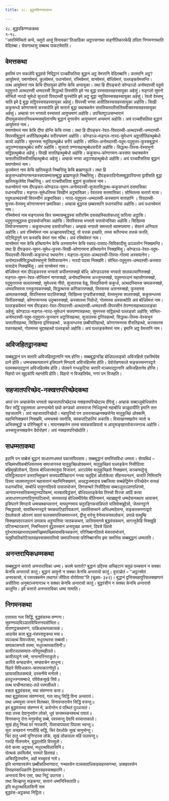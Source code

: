 ```yaml
---
title: २८. बुद्धपकिण्णककथा

---
```

२८. बुद्धपकिण्णककथा  
१-१८.  
‘‘अपरिमेय्यितो कप्पे, चतुरो आसुं विनायका’’तिआदिका अट्ठारसगाथा सङ्गीतिकारकेहि ठपिता निगमनगाथाति वेदितब्बा। सेसगाथासु सब्बत्थ पाकटमेवाति।  


## वेमत्तकथा

इमस्मिं पन सकलेपि बुद्धवंसे निद्दिट्ठानं पञ्चवीसतिया बुद्धानं अट्ठ वेमत्तानि वेदितब्बानि। कतमानि अट्ठ? आयुवेमत्तं, पमाणवेमत्तं, कुलवेमत्तं, पधानवेमत्तं, रस्मिवेमत्तं, यानवेमत्तं, बोधिवेमत्तं, पल्लङ्कवेमत्तन्ति।  
तत्थ आयुवेमत्तं नाम केचि दीघायुका होन्ति केचि अप्पायुका। तथा हि दीपङ्करो कोण्डञ्ञो अनोमदस्सी पदुमो पदुमुत्तरो अत्थदस्सी धम्मदस्सी सिद्धत्थो तिस्सोति इमे नव बुद्धा वस्ससतसहस्सायुका अहेसुं। मङ्गलो सुमनो सोभितो नारदो सुमेधो सुजातो पियदस्सी फुस्सोति इमे अट्ठ बुद्धा नवुतिवस्ससहस्सायुका अहेसुं। रेवतो वेस्सभू चाति इमे द्वे बुद्धा सट्ठिवस्ससहस्सायुका अहेसुं। विपस्सी भगवा असीतिवस्ससहस्सायुका अहोसि। सिखी ककुसन्धो कोणागमनो कस्सपोति इमे चत्तारो बुद्धा यथाक्कमेन सत्ततिचत्तालीसतिंसवीसवस्ससहस्सायुका अहेसुं। अम्हाकं पन भगवतो वस्ससतं आयुप्पमाणं अहोसि। उपचितपुञ्ञसम्भारानं दीघायुकसंवत्तनियकम्मसमुपेतानम्पि बुद्धानं युगवसेन आयुप्पमाणं अप्पमाणं अहोसि। अयं पञ्चवीसतिया बुद्धानं आयुवेमत्तं नाम।  
पमाणवेमत्तं नाम केचि दीघा होन्ति केचि रस्सा। तथा हि दीपङ्कर-रेवत-पियदस्सी-अत्थदस्सी-धम्मदस्सी-विपस्सीबुद्धानं असीतिहत्थुब्बेधं सरीरप्पमाणं अहोसि। कोण्डञ्ञ-मङ्गल-नारद-सुमेधानं अट्ठासीतिहत्थुब्बेधो कायो अहोसि। सुमनस्स नवुतिहत्थुब्बेधं सरीरं अहोसि। सोभित-अनोमदस्सी-पदुम-पदुमुत्तर-फुस्सबुद्धानं अट्ठपण्णासहत्थुब्बेधं सरीरं अहोसि। सुजातो पण्णासहत्थुब्बेधसरीरो अहोसि। सिद्धत्थ-तिस्स-वेस्सभुनो सट्ठिहत्थुब्बेधा अहेसुं। सिखी सत्ततिहत्थुब्बेधो अहोसि। ककुसन्ध-कोणागमन-कस्सपा यथाक्कमेन चत्तालीसतिंसवीसतिहत्थुब्बेधा अहेसुं। अम्हाकं भगवा अट्ठारसहत्थुब्बेधो अहोसि। अयं पञ्चवीसतिया बुद्धानं पमाणवेमत्तं नाम।  
कुलवेमत्तं नाम केचि खत्तियकुले निब्बत्तिंसु केचि ब्राह्मणकुले। तथा हि ककुसन्धकोणागमनकस्सपसम्मासम्बुद्धा ब्राह्मणकुले निब्बत्तिंसु। दीपङ्करादिगोतमबुद्धपरियन्ता द्वावीसति बुद्धा खत्तियकुलेयेव निब्बत्तिंसु। अयं पञ्चवीसतिया बुद्धानं कुलवेमत्तं नाम।  
पधानवेमत्तं नाम दीपङ्कर-कोण्डञ्ञ-सुमन-अनोमदस्सी-सुजातसिद्धत्थ-ककुसन्धानं दसमासिका पधानचरिया। मङ्गल-सुमेधतिस्स सिखीनं अट्ठमासिका। रेवतस्स सत्तमासिका। सोभितस्स चत्तारो मासा। पदुमअत्थदस्सी विपस्सीनं अड्ढमासिका। नारद-पदुमुत्तर-धम्मदस्सी-कस्सपानं सत्ताहानि । पियदस्सी-फुस्स-वेस्सभू कोणागमनानं छमासिका। अम्हाकं बुद्धस्स छब्बस्सानि पधानचरिया अहोसि। अयं पधानवेमत्तं नाम।  
रस्मिवेमत्तं नाम मङ्गलस्स किर सम्मासम्बुद्धस्स सरीरस्मि दससहस्सिलोकधातुं फरित्वा अट्ठासि। पदुमुत्तरबुद्धस्स द्वादसयोजनिका अहोसि। विपस्सिस्स भगवतो सत्तयोजनिका अहोसि। सिखिस्स तियोजनप्पमाणा। ककुसन्धस्स दसयोजनिका। अम्हाकं भगवतो समन्ततो ब्यामप्पमाणा। सेसानं अनियता अहोसि। अयं रस्मिवेमत्तं नाम अज्झासयपटिबद्धं, यो यत्तकं इच्छति, तस्स सरीरप्पभा तत्तकं फरति, पटिविद्धगुणे पन कस्सचि वेमत्तं नाम नत्थि। अयं रस्मिवेमत्तं नाम।  
यानवेमत्तं नाम केचि हत्थियानेन केचि अस्सयानेन केचि रथपद-पासाद-सिविकादीसु अञ्ञतरेन निक्खमन्ति। तथा हि दीपङ्कर-सुमन-सुमेध-फुस्स-सिखी-कोणागमना हत्थियानेन निक्खमिंसु। कोण्डञ्ञ-रेवत-पदुम-पियदस्सी-विपस्सी-ककुसन्धा रथयानेन। मङ्गल-सुजात-अत्थदस्सी-तिस्स-गोतमा अस्सयानेन। अनोमदस्सीसिद्धत्थवेस्सभुनो सिविकायानेन। नारदो पदसा निक्खमि। सोभित-पदुमुत्तर-धम्मदस्सी-कस्सपा पासादेन निक्खमिंसु। अयं यानवेमत्तं नाम।  
बोधिवेमत्तं नाम दीपङ्करस्स भगवतो कपीतनरुक्खो बोधि; कोण्डञ्ञस्स भगवतो सालकल्याणिरुक्खो , मङ्गल-सुमन-रेवत-सोभितानं नागरुक्खो, अनोमदस्सिस्स अज्जुनरुक्खो, पदुमनारदानं महासोणरुक्खो, पदुमुत्तरस्स सललरुक्खो, सुमेधस्स नीपो, सुजातस्स वेळु, पियदस्सिनो ककुधो, अत्थदस्सिस्स चम्पकरुक्खो, धम्मदस्सिस्स रत्तकुरवकरुक्खो, सिद्धत्थस्स कणिकाररुक्खो, तिस्सस्स असनरुक्खो, फुस्सस्स आमलकरुक्खो, विपस्सिस्स पाटलिरुक्खो, सिखिस्स पुण्डरीकरुक्खो, वेस्सभुस्स सालरुक्खो, ककुसन्धस्स सिरीसरुक्खो, कोणागमनस्स उदुम्बररुक्खो, कस्सपस्स निग्रोधो, गोतमस्स अस्सत्थोति अयं बोधिवेमत्तं नाम।  
पल्लङ्कवेमत्तं नाम दीपङ्कर-रेवत-पियदस्सी-अत्थदस्सी-धम्मदस्सी-विपस्सीनं तेपण्णासहत्थपल्लङ्का अहेसुं; कोण्डञ्ञ-मङ्गल-नारद-सुमेधानं सत्तपण्णासहत्था; सुमनस्स सट्ठिहत्थो पल्लङ्को अहोसि; सोभित-अनोमदस्सी-पदुम-पदुमुत्तर-फुस्सानं अट्ठत्तिंसहत्था, सुजातस्स द्वत्तिंसहत्थो, सिद्धत्थ-तिस्स-वेस्सभूनं चत्तालीसहत्था, सिखिस्स द्वत्तिंसहत्थो , ककुसन्धस्स छब्बीसतिहत्थो, कोणागमनस्स वीसतिहत्थो, कस्सपस्स पन्नरसहत्थो, गोतमस्स चुद्दसहत्थो पल्लङ्को अहोसि। अयं पल्लङ्कवेमत्तं नाम। इमानि अट्ठ वेमत्तानि नाम।  


## अविजहितट्ठानकथा

सब्बबुद्धानं पन चत्तारि अविजहितट्ठानानि नाम होन्ति। सब्बबुद्धानञ्हि बोधिपल्लङ्को अविजहितो एकस्मिंयेव ठाने होति। धम्मचक्कप्पवत्तनं इसिपतने मिगदाये अविजहितमेव होति। देवोरोहणकाले सङ्कस्सनगरद्वारे पठमक्कपादट्ठानं अविजहितमेव होति। जेतवने गन्धकुटिया चत्तारि मञ्चपादट्ठानानि अविजहितानेव होन्ति। विहारो पन खुद्दकोपि महन्तोपि होति। विहारो न विजहतियेव, नगरं पन विजहति।  


## सहजातपरिच्छेद-नक्खत्तपरिच्छेदकथा

अपरं पन अम्हाकंयेव भगवतो सहजातपरिच्छेदञ्च नक्खत्तपरिच्छेदञ्च दीपेसुं। अम्हाकं सब्बञ्ञुबोधिसत्तेन किर सद्धिं राहुलमाता आनन्दत्थेरो छन्नो कण्डको अस्सराजा निधिकुम्भो महाबोधि काळुदायीति इमानि सत्त सहजातानि। अयं सहजातपरिच्छेदो। महापुरिसो पन उत्तरासाळ्हनक्खत्तेनेव मातुकुच्छिं ओक्कमि, महाभिनिक्खमनं निक्खमि, धम्मचक्कं पवत्तेसि, यमकपाटिहारियं अकासि। विसाखनक्खत्तेन जातो च अभिसम्बुद्धो च परिनिब्बुतो च। माघनक्खत्तेन तस्स सावकसन्निपातो च आयुसङ्खारवोसज्जनञ्च अहोसि। अस्सयुजनक्खत्तेन देवोरोहणं। अयं नक्खत्तपरिच्छेदोति।  


## सधम्मताकथा

इदानि पन सब्बेसं बुद्धानं साधारणधम्मतं पकासयिस्साम। सब्बबुद्धानं समत्तिंसविधा धम्मता। सेय्यथिदं – पच्छिमभविकबोधिसत्तस्स सम्पजानस्स मातुकुच्छिओक्कमनं, मातुकुच्छियं पल्लङ्केन निसीदित्वा बहिमुखोलोकनं, ठिताय बोधिसत्तमातुया विजायनं, अरञ्ञेयेव मातुकुच्छितो निक्खमनं, कञ्चनपट्टेसु पतिट्ठितपादानं उत्तराभिमुखानं सत्तपदवीतिहारानं गन्त्वा चतुद्दिसं ओलोकेत्वा सीहनादनदनं, चत्तारि निमित्तानि दिस्वा जातमत्तपुत्तानं महासत्तानं महाभिनिक्खमनं, अरहद्धजमादाय पब्बजित्वा सब्बहेट्ठिमेन परिच्छेदेन सत्ताहं पधानचरिया, सम्बोधिं पापुणनदिवसे पायासभोजनं, तिणसन्थरे निसीदित्वा सब्बञ्ञुतञ्ञाणाधिगमो, आनापानस्सतिकम्मट्ठानपरिकम्मं, मारबलविद्धंसनं, बोधिपल्लङ्केयेव तिस्सो विज्जा आदिं कत्वा असाधारणञाणादिगुणपटिलाभो, सत्तसत्ताहं बोधिसमीपेयेव वीतिनामनं, महाब्रह्मुनो धम्मदेसनत्थाय आयाचनं, इसिपतने मिगदाये धम्मचक्कप्पवत्तनं, माघपुण्णमाय चतुरङ्गिकसन्निपाते पातिमोक्खुद्देसो, जेतवनट्ठाने निबद्धवासो, सावत्थिनगरद्वारे यमकपाटिहारियकरणं, तावतिंसभवने अभिधम्मदेसना, सङ्कस्सनगरद्वारे देवलोकतो ओतरणं सततं फलसमापत्तिसमापज्जनं, द्वीसु वारेसु वेनेय्यजनावलोकनं, उप्पन्ने वत्थुम्हि सिक्खापदपञ्ञापनं उप्पन्नाय अट्ठुप्पत्तिया जातककथनं, ञातिसमागमे बुद्धवंसकथनं, आगन्तुकेहि भिक्खूहि पटिसन्थारकरणं, निमन्तितानं वुट्ठवस्सानं अनापुच्छा अगमनं, दिवसे दिवसे पुरेभत्तपच्छाभत्तपठममज्झिमपच्छिमयामकिच्चकरणं, परिनिब्बानदिवसे मंसरसभोजनं, चतुवीसतिकोटिसतसहस्ससमापत्तियो समापज्जित्वा परिनिब्बानन्ति इमा समत्तिंस सब्बबुद्धानं धम्मताति।  


## अनन्तरायिकधम्मकथा

सब्बबुद्धानं चत्तारो अनन्तरायिका धम्मा। कतमे चत्तारो? बुद्धानं उद्दिस्स अभिहटानं चतुन्नं पच्चयानं न सक्का केनचि अन्तरायो कातुं। बुद्धानं आयुनो न सक्का केनचि अन्तरायो कातुं। वुत्तञ्हेतं – ‘‘अट्ठानमेतं अनवकासो, यं परूपक्कमेन तथागतं जीविता वोरोपेय्या’’ति (चूळव॰ ३४२)। बुद्धानं द्वत्तिंसमहापुरिसलक्खणानं असीतिया अनुब्यञ्जनानञ्च न सक्का केनचि अन्तरायो कातुं। बुद्धरंसीनं न सक्का केनचि अन्तरायो कातुन्ति। इमे चत्तारो अनन्तरायिका धम्मा नामाति।  


## निगमनकथा

एत्तावता गता सिद्धिं, बुद्धवंसस्स वण्णना।  
सुवण्णपदविञ्ञातविचित्तनयसोभिता॥  
पोराणट्ठकथामग्गं, पाळिअत्थप्पकासकं।  
आदायेव कता बुद्ध-वंसस्सट्ठकथा मया॥  
पपञ्चत्थं विवज्जेत्वा, मधुरत्थस्स सब्बसो।  
सम्पकासनतो तस्मा, मधुरत्थप्पकासिनी॥  
कावीरजलसम्पात-परिपूतमहीतले।  
कावीरपट्टने रम्मे, नानानारिनराकुले॥  
कारिते कण्हदासेन, सण्हवाचेन साधुना।  
विहारे विविधाकार-चारुपाकारगोपुरे॥  
छायासलिलसम्पन्ने, दस्सनीये मनोरमे।  
हतदुज्जनसम्बाधे, पविवेकसुखे सिवे॥  
तत्थ पाचीनपासाद-तले परमसीतले।  
वसता बुद्धवंसस्स, मया संवण्णना कता॥  
यथा बुद्धवंसस्स संवण्णनायं, गता साधु सिद्धिं विना अन्तरायं।  
तथा धम्मयुत्ता जनानं वितक्का, विनावन्तरायेन सिद्धिं वजन्तु॥  
इमं बुद्धवंसस्स संवण्णनं मे, करोन्तेन यं पत्थितं पुञ्ञजातं।  
सदा तस्स देवानुभावेन लोको, धुवं सन्तमच्चन्तमत्थं पयातं॥  
विनस्सन्तु रोगा मनुस्सेसु सब्बे, पवस्सन्तु देवापि वस्सन्तकाले।  
सुखं होतु निच्चं वरं नारकापि, पिसाचापयाता पिपासा भवन्तु॥  
सुरा अच्छरानं गणादीहि सद्धिं, चिरं देवलोके सुखं चानुभोन्तु।  
चिरं ठातु धम्मो मुनिन्दस्स लोके, सुखं लोकपाला महिं पालयन्तु॥  
गरूहि गीतनामेन, बुद्धदत्तोति विस्सुतो।  
थेरो कत्वा अट्ठकथं, मधुरत्थविलासिनिं॥  
पोत्थकं ठपयित्वेमं, परम्परे हितावहं।  
अचिरट्ठितभावेन, अहो मच्चुवसं गतो॥  
इति भाणवारवसेन छब्बीसतिभाणवारा, गन्थवसेन पञ्चसताधिकछसहस्सगन्था, अक्खरवसेन तिसहस्साधिकानि द्वेसतसहस्सक्खरानि।  
अन्तरायं विना एसा, यथा निट्ठं उपागता।  
तथा सिज्झन्तु सङ्कप्पा, सत्तानं धम्मनिस्सिताति॥  
इति मधुरत्थविलासिनी नाम  
बुद्धवंस-अट्ठकथा निट्ठिता।  